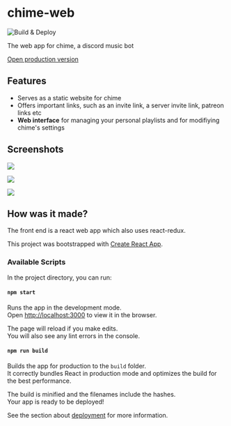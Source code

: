 # chime-web
![Build & Deploy](https://github.com/realmayus/chime-web/workflows/Build%20&%20Deploy/badge.svg)

The web app for chime, a discord music bot

[Open production version](https://chime.realmayus.xyz)

## Features
* Serves as a static website for chime
* Offers important links, such as an invite link, a server invite link, patreon links etc
* **Web interface** for managing your personal playlists and for modifiying chime's settings


## Screenshots
![](https://i.imgur.com/HYr2xjO.png)

![](https://i.imgur.com/xT55Abd.png)

![](https://i.imgur.com/ohT9TdG.png)


## How was it made?
The front end is a react web app which also uses react-redux.

This project was bootstrapped with [Create React App](https://github.com/facebook/create-react-app).

### Available Scripts

In the project directory, you can run:

#### `npm start`

Runs the app in the development mode.<br />
Open [http://localhost:3000](http://localhost:3000) to view it in the browser.

The page will reload if you make edits.<br />
You will also see any lint errors in the console.

#### `npm run build`

Builds the app for production to the `build` folder.<br />
It correctly bundles React in production mode and optimizes the build for the best performance.

The build is minified and the filenames include the hashes.<br />
Your app is ready to be deployed!

See the section about [deployment](https://facebook.github.io/create-react-app/docs/deployment) for more information.
